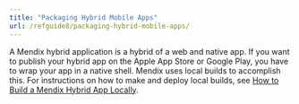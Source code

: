 ```yaml
---
title: "Packaging Hybrid Mobile Apps"
url: /refguide8/packaging-hybrid-mobile-apps/
---
```


A Mendix hybrid application is a hybrid of a web and native app. If you want to publish your hybrid app on the Apple App Store or Google Play, you have to wrap your app in a native shell. Mendix uses local builds to accomplish this. For instructions on how to make and deploy local builds, see [How to Build a Mendix Hybrid App Locally](/howto8/mobile/build-hybrid-locally/).

